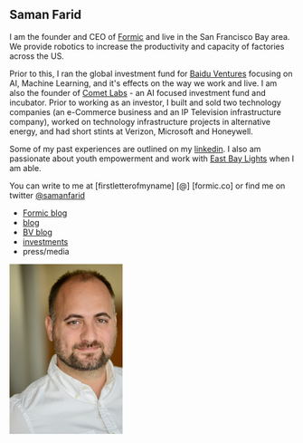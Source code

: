 
## Saman Farid

I am the founder and CEO of [Formic](www.formic.co) and live in the San Francisco Bay area. We provide robotics to increase the productivity and capacity of factories across the US.

Prior to this, I ran the global investment fund for [Baidu Ventures](www.bv.ai) focusing on AI, Machine Learning, and it's effects on the way we work and live. I am also the founder of [Comet Labs](www.cometlabs.io) - an AI focused investment fund and incubator. Prior to working as an investor, I built and sold two technology companies (an e-Commerce business and an IP Television infrastructure company), worked on technology infrastructure projects in alternative energy, and had short stints at Verizon, Microsoft and Honeywell.

Some of my past experiences are outlined on my [linkedin](https://www.linkedin.com/in/samanfarid/). I also am passionate about youth empowerment and work with [East Bay Lights](www.eastbaylights.us) when I am able.

You can write to me at \[firstletterofmyname] \[@] \[formic.co] or find me on twitter [@samanfarid](https://twitter.com/samanfarid)

* [Formic blog](https://formic.co/resources)
* [blog](https://medium.com/@samanfarid)
* [BV blog](https://medium.com/baidu-ventures-blog)
* [investments](http://saman.co/2020/06/10/Investments.html)
* press/media

<img src="images/DSC_3275.jpg" alt="face" width="200"/>
